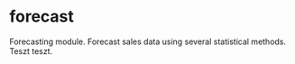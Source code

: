 # forecast

Forecasting module. Forecast sales data using several statistical methods.
Teszt teszt.
